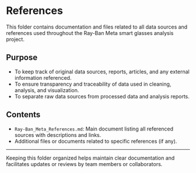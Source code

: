 # References

This folder contains documentation and files related to all data sources and references used throughout the Ray-Ban Meta smart glasses analysis project.

## Purpose

- To keep track of original data sources, reports, articles, and any external information referenced.
- To ensure transparency and traceability of data used in cleaning, analysis, and visualization.
- To separate raw data sources from processed data and analysis reports.

## Contents

- `Ray-Ban_Meta_References.md`: Main document listing all referenced sources with descriptions and links.
- Additional files or documents related to specific references (if any).

---

Keeping this folder organized helps maintain clear documentation and facilitates updates or reviews by team members or collaborators.
